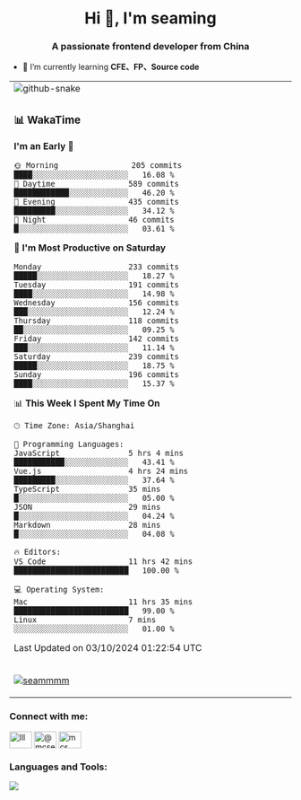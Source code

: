 <h1 align="center">Hi 👋, I'm seaming</h1>
<h3 align="center">A passionate frontend developer from China</h3>

- 🌱 I’m currently learning **CFE、FP、Source code**

<div align="center">

<table>

<tr><td>
  <img alt="github-snake" src="profile-snake-contrib/github-user-contribution.svg"/>
</td></tr>

<tr><td>

### 📊 WakaTime

<!--START_SECTION:waka-->
**I'm an Early 🐤** 

```text
🌞 Morning                205 commits         ████░░░░░░░░░░░░░░░░░░░░░   16.08 % 
🌆 Daytime                589 commits         ████████████░░░░░░░░░░░░░   46.20 % 
🌃 Evening                435 commits         █████████░░░░░░░░░░░░░░░░   34.12 % 
🌙 Night                  46 commits          █░░░░░░░░░░░░░░░░░░░░░░░░   03.61 % 
```
📅 **I'm Most Productive on Saturday** 

```text
Monday                   233 commits         █████░░░░░░░░░░░░░░░░░░░░   18.27 % 
Tuesday                  191 commits         ████░░░░░░░░░░░░░░░░░░░░░   14.98 % 
Wednesday                156 commits         ███░░░░░░░░░░░░░░░░░░░░░░   12.24 % 
Thursday                 118 commits         ██░░░░░░░░░░░░░░░░░░░░░░░   09.25 % 
Friday                   142 commits         ███░░░░░░░░░░░░░░░░░░░░░░   11.14 % 
Saturday                 239 commits         █████░░░░░░░░░░░░░░░░░░░░   18.75 % 
Sunday                   196 commits         ████░░░░░░░░░░░░░░░░░░░░░   15.37 % 
```


📊 **This Week I Spent My Time On** 

```text
🕑︎ Time Zone: Asia/Shanghai

💬 Programming Languages: 
JavaScript               5 hrs 4 mins        ███████████░░░░░░░░░░░░░░   43.41 % 
Vue.js                   4 hrs 24 mins       █████████░░░░░░░░░░░░░░░░   37.64 % 
TypeScript               35 mins             █░░░░░░░░░░░░░░░░░░░░░░░░   05.00 % 
JSON                     29 mins             █░░░░░░░░░░░░░░░░░░░░░░░░   04.24 % 
Markdown                 28 mins             █░░░░░░░░░░░░░░░░░░░░░░░░   04.08 % 

🔥 Editors: 
VS Code                  11 hrs 42 mins      █████████████████████████   100.00 % 

💻 Operating System: 
Mac                      11 hrs 35 mins      █████████████████████████   99.00 % 
Linux                    7 mins              ░░░░░░░░░░░░░░░░░░░░░░░░░   01.00 % 
```


 Last Updated on 03/10/2024 01:22:54 UTC
<!--END_SECTION:waka-->

</td></tr>

<tr><td>
  <p align="left"> <a href="https://github.com/ryo-ma/github-profile-trophy"><img src="https://github-profile-trophy.vercel.app/?username=seammmm" alt="seammmm" /></a> </p>
</td></tr>
</table>

<h3 align="left">Connect with me:</h3>
<p align="left">
<a href="https://dev.to/lll" target="blank"><img align="center" src="https://raw.githubusercontent.com/rahuldkjain/github-profile-readme-generator/master/src/images/icons/Social/devto.svg" alt="lll" height="30" width="40" /></a>
<a href="https://medium.com/@mcseaming" target="blank"><img align="center" src="https://raw.githubusercontent.com/rahuldkjain/github-profile-readme-generator/master/src/images/icons/Social/medium.svg" alt="@mcseaming" height="30" width="40" /></a>
<a href="https://www.leetcode.com/mcs" target="blank"><img align="center" src="https://raw.githubusercontent.com/rahuldkjain/github-profile-readme-generator/master/src/images/icons/Social/leet-code.svg" alt="mcs" height="30" width="40" /></a>
</p>

<h3 align="left">Languages and Tools:</h3>
<img align="left" src="https://skillicons.dev/icons?i=sass,ts,jest,express,nuxt,firebase,gatsby,js,vue,react,redux,docker,discord,mongodb,stackoverflow,idea,git,vscode,github,gitlab,figma,vite,svg,next,gulp,webpack,bootstrap,jquery,swift,prisma" />
